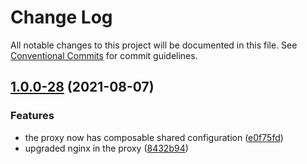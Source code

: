 # Change Log

All notable changes to this project will be documented in this file.
See [Conventional Commits](https://conventionalcommits.org) for commit guidelines.

## [1.0.0-28](https://github.com/zthun/works/compare/v1.0.0-27...v1.0.0-28) (2021-08-07)


### Features

* the proxy now has composable shared configuration ([e0f75fd](https://github.com/zthun/works/commit/e0f75fd5192eb8dfe65f0e7e42d60aac6665aade))
* upgraded nginx in the proxy ([8432b94](https://github.com/zthun/works/commit/8432b9411417554604c4809fe90def309420b80a))
